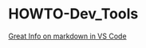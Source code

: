 # HOWTO-Dev_Tools

[Great Info on markdown in VS Code](http://thisdavej.com/build-an-amazing-markdown-editor-using-visual-studio-code-and-pandoc/)
